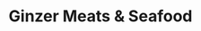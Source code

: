 ---
title: "Ginzer Meats & Seafood"
url: /khammam/ginzer-meats-and-seafood-mustafa-nagar/
shop: butcher
---